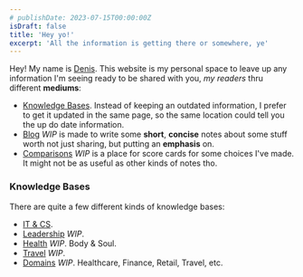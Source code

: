 ```yaml
---
# publishDate: 2023-07-15T00:00:00Z
isDraft: false
title: 'Hey yo!'
excerpt: 'All the information is getting there or somewhere, ye'
---
```


Hey! My name is [Denis](/about). This website is my personal space to leave up any information I'm seeing ready to be shared with you, *my readers* thru different **mediums**:

- [Knowledge Bases](/kb). Instead of keeping an outdated information, I prefer to get it updated in the same page, so the same location could tell you the up do date information.
- [Blog](/blog) *WIP* is made to write some **short**, **concise** notes about some stuff worth not just sharing, but putting an **emphasis** on.
- [Comparisons](/comparisons) *WIP* is a place for score cards for some choices I've made. It might not be as useful as other kinds of notes tho.

### Knowledge Bases

There are quite a few different kinds of knowledge bases:
- [IT & CS](/kb/it). 
- [Leadership](/kb/leadership) *WIP*.
- [Health](/kb/health) *WIP*. Body & Soul.
- [Travel](/kb/travel) *WIP*.
- [Domains](/kb/domains) *WIP*. Healthcare, Finance, Retail, Travel, etc.
